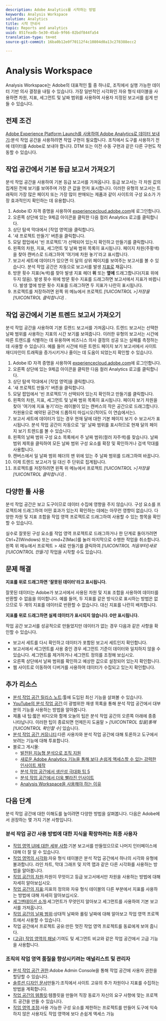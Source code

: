 ```yaml
---
description: Adobe Analytics를 시작하는 방법
keywords: Analysis Workspace
solution: Analytics
title: 시작 안내서
topic: Reports and analytics
uuid: 851feadb-5e30-45ab-9f66-02bdf844fa54
translation-type: tm+mt
source-git-commit: 16ba0b12e0f70112f4c10804d0a13c278388ecc2

---
```



# Analysis Workspace

Analysis Workspace는 Adobe의 대표적인 툴 중 하나로, 조직에서 실행 가능한 데이터 기반 의사 결정을 내릴 수 있습니다. 가장 일반적인 시각화인 자유 형식 테이블을 사용하면 차원, 지표, 세그먼트 및 날짜 범위를 사용하여 사용자 지정된 보고서를 쉽게 만들 수 있습니다.

## 전제 조건

[Adobe Experience Platform Launch를 사용하여 Adobe Analytics로 데이터 보내기](/help/implement/implement-with-launch/validate-publish-prod.md):분석 작업 공간을 사용하려면 작업 구현이 필요합니다. 조직에서 도구를 사용하기 전에 데이터를 Adobe로 보내야 합니다. DTM 또는 이전 수동 구현과 같은 다른 구현도 작동할 수 있습니다.

## 작업 공간에서 기본 등급 보고서 가져오기

분석 작업 공간을 사용하여 기본 등급 보고서를 가져옵니다. 등급 보고서는 각 차원 값의 집계된 전체 보기를 보여주며 가장 큰 값을 먼저 표시합니다. 이러한 유형의 보고서는 트래픽이 가장 많은 페이지 또는 가장 많이 판매되는 제품과 같이 사이트의 구성 요소가 가장 효과적인지 확인하는 데 유용합니다.

1. Adobe ID 자격 증명을 사용하여 [experiencecloud.adobe.com](https://experiencecloud.adobe.com)에 로그인합니다.
2. 오른쪽 상단에 있는 9제곱 아이콘을 클릭한 다음 컬러 Analytics 로고를 클릭합니다.
3. 상단 탐색 막대에서 [작업 영역]을 클릭합니다.
4. '새 프로젝트 만들기' 버튼을 클릭합니다.
5. 모달 팝업에서 '빈 프로젝트'가 선택되어 있는지 확인하고 만들기를 클릭합니다.
6. 왼쪽의 차원, 지표, 세그먼트 및 날짜 범위 목록이 표시됩니다. 페이지 차원(주황색)을 찾아 캔버스로 드래그하여 '여기에 차원 놓기'라고 표시합니다.
7. 보고서 세트에 데이터가 있으면 이 달의 상위 페이지를 보여주는 보고서를 볼 수 있습니다. 분석 작업 공간은 자동으로 보고서를 발생 [지표로](/help/components/c-variables/c-metrics/metrics-occurrences.md) 채웁니다.
8. 방문 횟수 지표(녹색)를 찾아 발생 지표 헤더 **위** 또는 **옆에** 드래그합니다(지표 위에 두지 않음). 발생 횟수 위에 방문 횟수 지표를 드래그하면 보고서에서 지표가 바뀝니다. 발생 옆에 방문 횟수 지표를 드래그하면 두 지표가 나란히 표시됩니다.
9. 프로젝트를 저장하려면 왼쪽 위 메뉴에서 프로젝트 *[!UICONTROL &gt;]저장을[!UICONTROL 클릭합니다]* .

## 작업 공간에서 기본 트렌드 보고서 가져오기

분석 작업 공간을 사용하여 기본 트렌드 보고서를 가져옵니다. 트렌드 보고서는 선택한 날짜 범위를 사용하는 지표의 시간 보기를 보여줍니다. 이러한 유형의 보고서는 시간에 따른 트렌드를 식별하는 데 유용하며 비즈니스 의사 결정의 성공 또는 실패를 측정하는 데 사용할 수 있습니다. 예를 들어 시간에 따른 트렌드 페이지 보기 보고서에서 사이트 재디자인이 트래픽을 증가시키거나 줄이는 데 도움이 되었는지 확인할 수 있습니다.

1. Adobe ID 자격 증명을 사용하여 [experiencecloud.adobe.com](https://experiencecloud.adobe.com)에 로그인합니다.
2. 오른쪽 상단에 있는 9제곱 아이콘을 클릭한 다음 컬러 Analytics 로고를 클릭합니다.
3. 상단 탐색 막대에서 [작업 영역]을 클릭합니다.
4. '새 프로젝트 만들기' 버튼을 클릭합니다.
5. 모달 팝업에서 '빈 프로젝트'가 선택되어 있는지 확인하고 만들기를 클릭합니다.
6. 왼쪽의 차원, 지표, 세그먼트 및 날짜 범위 목록이 표시됩니다. 페이지 보기 차원을 찾아 '여기에 지표 놓기'라는 레이블이 있는 캔버스의 작은 공간으로 드래그합니다. 차원용으로 예약된 공간에 드롭하지 마십시오(적어도 이 연습에서는).
7. 보고서 세트에 데이터가 있는 경우 현재 달에 대한 기본 페이지 보기 수 보고서가 표시됩니다. 분석 작업 공간이 자동으로 '일' 날짜 범위를 표시하므로 현재 달의 페이지 보기 트렌드를 볼 수 있습니다.
8. 왼쪽의 날짜 범위 구성 요소 목록에서 주 날짜 범위(컬러 자주색)를 찾습니다. 날짜 범위 제목을 클릭하여 모든 날짜 범위 구성 요소를 확장 및 확인하거나 검색 막대를 사용합니다.
9. 캔버스에서 일 날짜 범위 헤더의 맨 위에 있는 주 날짜 범위를 드래그하여 바꿉니다.
10. 이제 트렌드 보고서가 일 대신 주 단위로 집계됩니다.
11. 프로젝트를 저장하려면 왼쪽 위 메뉴에서 프로젝트 *[!UICONTROL &gt;]저장을[!UICONTROL 클릭합니다]* .

## 다양한 툴 사용

분석 작업 공간은 보고 도구이므로 데이터 수집에 영향을 주지 않습니다. 구성 요소를 프로젝트에 드래그하여 어떤 효과가 있는지 확인하는 데에는 아무런 영향이 없습니다. 다양한 차원 및 지표 조합을 작업 영역 프로젝트로 드래그하여 사용할 수 있는 항목을 확인할 수 있습니다.

실수로 잘못된 구성 요소를 작업 영역 프로젝트로 드래그하거나 한 단계로 돌아가려면 Ctrl+Z(Windows) 또는 cmd+Z(Mac)를 눌러 마지막으로 수행한 작업을 취소합니다. 왼쪽 위 메뉴에서 프로젝트 &gt; 새로 만들기를 클릭하여 *[!UICONTROL 처음부터]새로[!UICONTROL 만들기]* 작업을 시작할 수도 있습니다.

## 문제 해결

**지표를 위로 드래그하면 '잘못된 데이터'라고 표시됩니다.**

잘못된 데이터는 Adobe가 보고서에서 사용된 차원 및 지표 조합을 사용하여 데이터를 반환할 수 없음을 의미합니다. 예를 들어, 두 지표를 같은 방식으로 표시하는 방법은 없으므로 두 개의 지표를 데이터로 반환할 수 없습니다. 대신 지표를 나란히 배치합니다.

**지표를 위로 드래그하면 실제 데이터가 표시되지 않습니다. 0만 표시됩니다.**

작업 공간 보고서를 성공적으로 만들었지만 데이터가 없는 경우 다음과 같은 사항을 확인할 수 있습니다.

* 보고서 세트를 다시 확인하고 데이터가 포함된 보고서 세트인지 확인합니다.
* 보고서에서 세그먼트를 사용 중인 경우 세그먼트 기준이 데이터와 일치하지 않을 수 있습니다. 세그먼트를 제거하거나 세그먼트 정의를 조정해 보십시오.
* 오른쪽 상단에서 날짜 범위를 확인하고 예상한 값으로 설정되어 있는지 확인합니다.
* 웹 사이트로 이동하여 디버거를 사용하여 데이터가 수집되고 있는지 확인합니다.

## 추가 리소스

* [분석 작업 공간 릴리스 노트](/help/analyze/analysis-workspace/new-features-in-analysis-workspace.md):툴에 도입된 최신 기능을 살펴볼 수 있습니다.
* [YouTube의 분석 작업 공간](https://www.youtube.com/playlist?list=PL2tCx83mn7GuNnQdYGOtlyCu0V5mEZ8sS):이 광범위한 재생 목록을 통해 분석 작업 공간에서 대부분의 기능을 사용하는 방법을 알아봅니다.
* 제품 내 팁:짧은 비디오와 함께 오늘의 팁은 분석 작업 공간의 오른쪽 아래에 종종 나타납니다. 이러한 팁이 종료되면 언제든지 도움말 &gt; *[!UICONTROL 팁을]통해[!UICONTROL 확인할 수]* 있습니다.
* [분석 작업 공간 커뮤니티](https://forums.adobe.com/community/experience-cloud/analytics-cloud/analytics/analysis-workspace):다른 사용자와 분석 작업 공간에 대해 토론하고 도구에서 보려는 기능에 대해 투표합니다.
* 블로그 게시물:
   * [발전된 지능형 분석으로 조직 지원](https://blogs.adobe.com/digitalmarketing/analytics/adobe-analytics-fall-2016-release-empowering-organizations-smarter-analysis/)
   * [새로운 Adobe Analytics 기능을 통해 보다 손쉽게 액세스할 수 있는 강력한 인사이트 제작](https://blogs.adobe.com/digitalmarketing/analytics/new-adobe-analytics-capabilities-make-powerful-insights-accessible/)
   * [분석 작업 공간에서 생산성 극대화 팁 5](https://blogs.adobe.com/digitalmarketing/analytics/5-tips-maximize-productivity-analysis-workspace/)
   * [분석 작업 공간에서 더욱 빨라진 인사이트](https://blogs.adobe.com/digitalmarketing/analytics/faster-insights-with-the-analysis-workspace/)
   * [Analysis Workspace을 사용해야 하는 이유](https://blogs.adobe.com/digitalmarketing/analytics/why-you-should-be-using-analysis-workspace-in-adobe-analytics/)

## 다음 단계

분석 작업 공간에 대한 이해도를 높이려면 다양한 방법을 살펴봅니다. 다음은 Adobe에서 권장하는 몇 가지 기본 사항입니다.

### 분석 작업 공간 사용 방법에 대한 지식을 확장하려는 최종 사용자

* [작업 영역 UI에 대한 세부 사항](/help/analyze/analysis-workspace/build-workspace-project/t-freeform-project.md):기본 보고서를 만들었으므로 나머지 인터페이스에 대해 더 잘 알 수 있습니다.
* [작업 영역의 시각화](visualizations/freeform-analysis-visualizations.md):자유 형식 테이블은 분석 작업 공간에서 하나의 시각화 유형에 불과합니다. 라인 차트, 막대 그래프 및 지역 맵과 같은 다른 시각화를 사용하는 방법을 알아봅니다.
* [작업 공간의 차원](/help/analyze/analysis-workspace/components/dimensions/t-breakdown-fa.md):차원이 무엇이고 등급 보고서에서만 차원을 사용하는 방법에 대해 자세히 알아보십시오.
* [작업 공간의 지표](/help/analyze/analysis-workspace/components/apply-create-metrics.md):지표의 정의와 자유 형식 테이블의 다른 부분에서 지표를 사용하는 방법에 대해 자세히 알아보십시오.
* [세그멘테이션 소개](/help/analyze/analysis-workspace/components/t-freeform-project-segment.md):세그먼트가 무엇인지 알아보고 세그먼트를 사용하여 기본 보고서를 가져옵니다.
* [작업 공간의 날짜 범위](/help/analyze/analysis-workspace/components/calendar-date-ranges/calendar.md):상대적 날짜와 롤링 날짜에 대해 알아보고 작업 영역 프로젝트에서 사용할 수 있습니다.
* 작업 공간에서 프로젝트 공유:만든 멋진 작업 영역 프로젝트를 동료에게 보여 줍니다.
* [(고급) 작업 영역의 패널](c-panels/panels.md):기여도 및 세그먼트 비교와 같은 작업 공간에서 고급 기능을 사용합니다.

### 조직의 작업 영역 품질을 향상시키려는 애널리스트 및 관리자

* [분석 작업 공간 권한](https://marketing.adobe.com/resources/help/en_US/mcloud/admin_getting_started.html):Adobe Admin Console을 통해 작업 공간에 사용자 권한을 할당할 수 있습니다.
* [솔루션 디자인 문서](/help/implement/prepare/solution-design.md)만들기:조직에서 사이트 고유의 추가 차원이나 지표를 수집하는 방법을 계획합니다.
* [작업 공간의 템플릿](/help/analyze/analysis-workspace/build-workspace-project/starter-projects.md):템플릿을 만들어 직장 동료가 자신의 요구 사항에 맞는 프로젝트 공간을 만들 수 있습니다.
* [작업 영역 조정](curate-share/curate.md):사용 가능한 구성 요소를 제한하는 프로젝트를 만들어 도구에 익숙하지 않은 사용자도 작업 영역에 보다 손쉽게 액세스 가능
